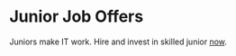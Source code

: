 # Junior Job Offers

Juniors make IT work. Hire and invest in skilled junior [now](https://apkt1apkt.github.io/jjo).
